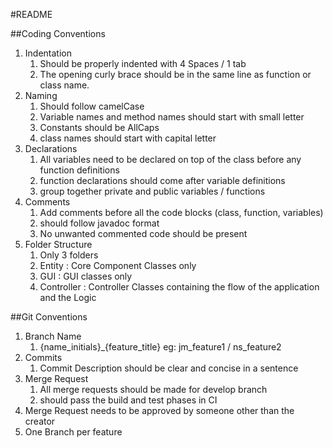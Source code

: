 #README


##Coding Conventions
1. Indentation
    1. Should be properly indented with 4 Spaces / 1 tab
    2. The opening curly brace should be in the same line as function or class name.
2. Naming 
    1. Should follow camelCase
    2. Variable names and method names should start with small letter
    3. Constants should be AllCaps
    4. class names should start with capital letter
3. Declarations
    1. All variables need to be declared on top of the class before any function definitions
    2. function declarations should come after variable definitions
    3. group together private and public variables / functions
4. Comments
    1. Add comments before all the code blocks (class, function, variables)
    2. should follow javadoc format
    3. No unwanted commented code should be present 
5. Folder Structure
    1. Only 3 folders
    2. Entity : Core Component Classes only
    3. GUI : GUI classes only
    4. Controller : Controller Classes containing the flow of the application and the Logic
    
    
##Git Conventions
1. Branch Name
    1. {name_initials}_{feature_title} eg: jm_feature1 / ns_feature2
2. Commits
    1. Commit Description should be clear and concise in a sentence
3. Merge Request
    1. All merge requests should be made for develop branch
    2. should pass the build and test phases in CI
4. Merge Request needs to be approved by someone other than the creator
5. One Branch per feature
   